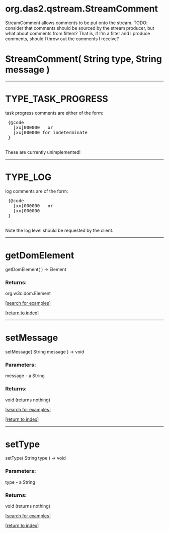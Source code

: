 # org.das2.qstream.StreamComment

StreamComment allows comments to be put onto the stream.
 TODO: consider that comments should be sourced by the stream producer, but what about comments from filters?
   That is, if I'm a filter and I produce comments, should I throw out the comments I receive?

# StreamComment( String type, String message )


***
<a name="TYPE_TASK_PROGRESS"></a>
# TYPE_TASK_PROGRESS

task progress comments are either of the form:
 
 <pre>
 {@code
   [xx]000000<comment type='taskProgress' message='0 of 100'>   or
   [xx]000000<comment type='taskProgress' message='0 of -1'> for indeterminate
 }
 </pre>

 These are currently unimplemented!

***
<a name="TYPE_LOG"></a>
# TYPE_LOG

log comments are of the form:
 <pre>
 {@code
   [xx]000000<comment type='log:FINE' message='calc fine process'>   or
   [xx]000000<comment type='log:INFO' message='reading calibration'>
 }
 </pre>
 
 Note the log level should be requested by the client.

***
<a name="getDomElement"></a>
# getDomElement
getDomElement(  ) &rarr; Element



### Returns:
org.w3c.dom.Element


<a href="https://github.com/autoplot/dev/search?q=getDomElement&unscoped_q=getDomElement">[search for examples]</a>

<a href="https://github.com/autoplot/documentation/blob/master/javadoc/index-all.md">[return to index]</a>

***
<a name="setMessage"></a>
# setMessage
setMessage( String message ) &rarr; void



### Parameters:
message - a String

### Returns:
void (returns nothing)


<a href="https://github.com/autoplot/dev/search?q=setMessage&unscoped_q=setMessage">[search for examples]</a>

<a href="https://github.com/autoplot/documentation/blob/master/javadoc/index-all.md">[return to index]</a>

***
<a name="setType"></a>
# setType
setType( String type ) &rarr; void



### Parameters:
type - a String

### Returns:
void (returns nothing)


<a href="https://github.com/autoplot/dev/search?q=setType&unscoped_q=setType">[search for examples]</a>

<a href="https://github.com/autoplot/documentation/blob/master/javadoc/index-all.md">[return to index]</a>

